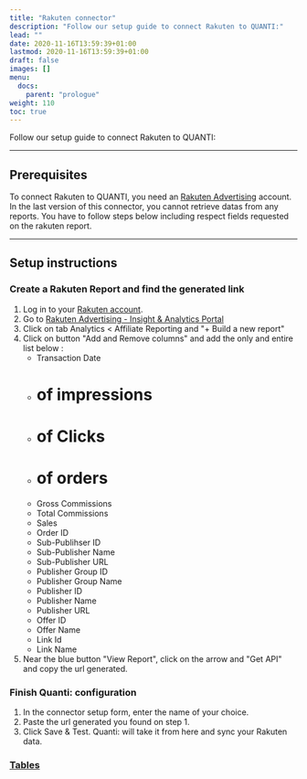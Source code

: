 ```yaml
---
title: "Rakuten connector"
description: "Follow our setup guide to connect Rakuten to QUANTI:"
lead: ""
date: 2020-11-16T13:59:39+01:00
lastmod: 2020-11-16T13:59:39+01:00
draft: false
images: []
menu:
  docs:
    parent: "prologue"
weight: 110
toc: true
---
```


Follow our setup guide to connect Rakuten to QUANTI:

* * * * *

Prerequisites
----------------------------------------------------------------------------------------------------------------------------------------------------

To connect Rakuten to QUANTI, you need an [Rakuten Advertising](https://rakutenadvertising.com/fr-fr/) account.
In the last version of this connector, you cannot retrieve datas from any reports. You have to follow steps below including respect fields requested on the rakuten report.
* * * * *

Setup instructions
-------------------------------------------------------------------------------------------------------------------------------------------------------------

### Create a Rakuten Report and find the generated link

1.  Log in to your [Rakuten account](https://auth.rakutenmarketing.com/auth/realms/rakuten-advertising/protocol/openid-connect/auth?client_id=security-admin-console&redirect_uri=https%3A%2F%2Fauth.rakutenmarketing.com%2Fauth%2Fadmin%2Frakuten-advertising%2Fconsole%2F&state=0bfc7308-d6d6-411a-a3a2-c858f86852ac&response_mode=fragment&response_type=code&scope=openid&nonce=37498c3d-5f4c-4dbd-826f-da13d0cb7827&code_challenge=isEfEnMMx8QHWhWZptlAkdHIxfB3UrcJcjFMuWFf07o&code_challenge_method=S256).
2.  Go to [Rakuten Advertising - Insight & Analytics Portal](https://iap.rakutenmarketing.com/insights/trends/affiliate)
3.  Click on tab Analytics < Affiliate Reporting and "+ Build a new report"
4.  Click on button "Add and Remove columns" and add the only and entire list below : 
    - Transaction Date
    - # of impressions
    - # of Clicks
    - # of orders
    - Gross Commissions
    - Total Commissions
    - Sales
    - Order ID
    - Sub-Publihser ID
    - Sub-Publisher Name
    - Sub-Publisher URL
    - Publisher Group ID
    - Publisher Group Name
    - Publisher ID
    - Publisher Name
    - Publisher URL
    - Offer ID
    - Offer Name
    - Link Id
    - Link Name
5. Near the blue button "View Report", click on the arrow and "Get API" and copy the url generated.

### Finish Quanti: configuration

1.  In the connector setup form, enter the name of your choice.
2.  Paste the url generated you found on step 1.
4.  Click Save & Test. Quanti: will take it from here and sync your Rakuten data.

### [Tables](https://dbdiagram.io/d/[-Rakuten-Connector-]-Data-model-65c21107ac844320ae8d4a3a)